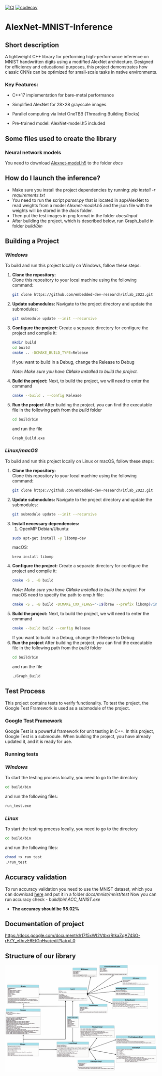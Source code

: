 [![CI](https://github.com/embedded-dev-research/itlab_2023/actions/workflows/ci.yml/badge.svg)](https://github.com/embedded-dev-research/itlab_2023/actions/workflows/ci.yml)
[![codecov](https://codecov.io/gh/embedded-dev-research/itlab_2023/graph/badge.svg?token=L3OS8C4BI6)](https://codecov.io/gh/embedded-dev-research/itlab_2023)

# AlexNet-MNIST-Inference
## Short description
A lightweight C++ library for performing high-performance inference on MNIST handwritten digits using a modified AlexNet architecture. Designed for efficiency and educational purposes, this project demonstrates how classic CNNs can be optimized for small-scale tasks in native environments.
### Key Features:

* C++17 implementation for bare-metal performance

* Simplified AlexNet for 28×28 grayscale images

* Parallel computing via Intel OneTBB (Threading Building Blocks)

* Pre-trained model: AlexNet-model.h5 included
## **Some files used to create the library**
### Neural network models
You need to download [Alexnet-model.h5](https://github.com/moizahmed97/Convolutional-Neural-Net-Designer/blob/master/AlexNet-model.h5) to the folder *docs*

## **How do I launch the inference?**
* Make sure you install the project dependencies by running: *pip install -r requirements.txt*
* You need to run the script *parser.py* that is located in app/AlexNet to read weights from a model *Alexnet-model.h5* and the json file with the weights will be stored in the *docs* folder.
* Then put the test images in png format in the folder *docs/input*
* After building the project, which is described below, run Graph_build in folder *build/bin*

## **Building a Project**
### *Windows*
To build and run this project locally on Windows, follow these steps:

1. **Clone the repository:**  
   Clone this repository to your local machine using the following command:
   ```bash
   git clone https://github.com/embedded-dev-research/itlab_2023.git
   ```
2. **Update submodules:**
   Navigate to the project directory and update the submodules:
   ```bash
   git submodule update --init --recursive
3. **Configure the project:**
   Create a separate directory for configure the project and compile it:
   ```bash
   mkdir build
   cd build
   cmake .. -DCMAKE_BUILD_TYPE=Release
    ```
   If you want to build in a Debug, change the Release to Debug

   *Note: Make sure you have CMake installed to build the project.*
5. **Build the project:**
   Next, to build the project, we will need to enter the command
    ```bash
   cmake --build . --config Release
    ```
6. **Run the project**
   After building the project, you can find the executable file in the following path from the *build* folder
   ```bash
   cd build/bin
    ```
   and run the file
    ```bash
   Graph_Build.exe
    ```
### *Linux/macOS*
   To build and run this project locally on Linux or macOS, follow these steps:

1. **Clone the repository:**  
   Clone this repository to your local machine using the following command:
   ```bash
   git clone https://github.com/embedded-dev-research/itlab_2023.git
   ```
2. **Update submodules:**
   Navigate to the project directory and update the submodules:
   ```bash
   git submodule update --init --recursive
3. **Install necessary dependencies:**
   1. OpenMP
     Debian/Ubuntu:
     ```bash
     sudo apt-get install -y libomp-dev
     ```
     macOS:
     ```
     brew install libomp
     ```
4. **Configure the project:**
   Create a separate directory for configure the project and compile it:
   ```bash
   cmake -S . -B build
    ```
    *Note: Make sure you have CMake installed to build the project.*
   For macOS need to specify the path to omp.h file:
   ```bash
   cmake -S . -B build -DCMAKE_CXX_FLAGS="-I$(brew --prefix libomp)/include" -DCMAKE_C_FLAGS="-I$(brew --prefix libomp)/include"
   ```
5. **Build the project:**
   Next, to build the project, we will need to enter the command
    ```bash
   cmake --build build --config Release
    ```
    If you want to build in a Debug, change the Release to Debug
6. **Run the project**
   After building the project, you can find the executable file in the following path from the *build* folder
   ```bash
   cd build/bin
    ```
   and run the file
    ```bash
   ./Graph_Build
    ```

## Test Process
   This project contains tests to verify functionality.
   To test the project, the Google Test Framework is used as a submodule of the project.
   ### Google Test Framework

   Google Test is a powerful framework for unit testing in C++. In this project, Google Test is a submodule. When building the project, you have already       updated it, and it is ready for use.
   ### Running tests
   ### *Windows*
   
   To start the testing process locally, you need to go to the directory
   ```bash
   cd build/bin
   ```
   and run the following files:
   ```bash
   run_test.exe
   ```
### *Linux*
To start the testing process locally, you need to go to the directory
   ```bash
   cd build/bin
   ```
   and run the following files:
   ```bash
   chmod +x run_test
   ./run_test
   ```

## **Accuracy validation**
To run accuracy validation you need to use the MNIST dataset, which you can download [here](https://github.com/DeepTrackAI/MNIST_dataset/tree/main/mnist/test) and put it in a folder *docs/mnist/mnist/test*
Now you can run accuracy check - *build\bin\ACC_MNIST.exe*
* **The accuracy should be 98.02%**

## **Documentation of project**
https://docs.google.com/document/d/17f5xWI2VtbxrRtkaZqA74SO-rFZY_efhrzE6EtGnHvc/edit?tab=t.0
## **Structure of our library**
![Class diagram](./docs/class_diagram.svg)
